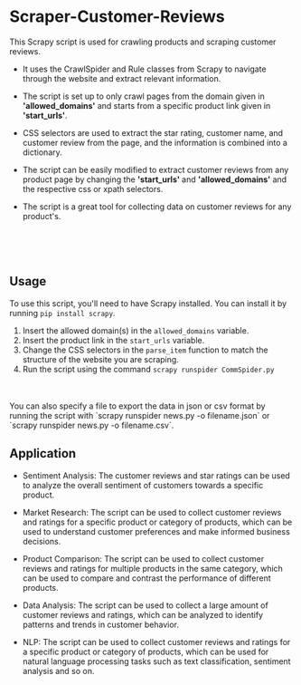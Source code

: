 # Scraper-Customer-Reviews

This Scrapy script is used for crawling products and scraping customer reviews. 

* <p>It uses the CrawlSpider and Rule classes from Scrapy to navigate through the website and extract relevant information. 
  
* The script is set up to only crawl pages from the domain given in   <strong>'allowed_domains'</strong>   and starts from a specific product link given in <strong>'start_urls'</strong>. 
* CSS selectors are used to extract the star rating, customer name, and customer review from the page, and the information is combined into a dictionary. 
* The script can be easily modified to extract customer reviews from any product page by changing the <strong>'start_urls'</strong> and <strong>'allowed_domains'</strong> and the respective css or xpath selectors. 
* The script is a great tool for collecting data on customer reviews for any product's.</p>
<br>
<br>
<br>


## Usage

To use this script, you'll need to have Scrapy installed. You can install it by running `pip install scrapy`.

1. Insert the allowed domain(s) in the `allowed_domains` variable.
2. Insert the product link in the `start_urls` variable.
3. Change the CSS selectors in the `parse_item` function to match the structure of the website you are scraping.
4. Run the script using the command `scrapy runspider CommSpider.py`
<br>
<br>
You can also specify a file to export the data in json or csv format by running the script with 
`scrapy runspider news.py -o filename.json` or `scrapy runspider news.py -o filename.csv`. 


## Application

* Sentiment Analysis: The customer reviews and star ratings can be used to analyze the overall sentiment of customers towards a specific product.

* Market Research: The script can be used to collect customer reviews and ratings for a specific product or category of products, which can be used to understand customer preferences and make informed business decisions.

* Product Comparison: The script can be used to collect customer reviews and ratings for multiple products in the same category, which can be used to compare and contrast the performance of different products.

* Data Analysis: The script can be used to collect a large amount of customer reviews and ratings, which can be analyzed to identify patterns and trends in customer behavior.

* NLP: The script can be used to collect customer reviews and ratings for a specific product or category of products, which can be used for natural language processing tasks such as text classification, sentiment analysis and so on.

